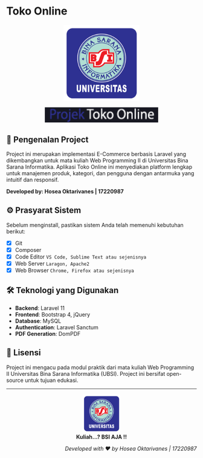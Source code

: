 # Toko Online

<p align="center"><img src="public/backend/image/logo_ubsi.png" width="200" alt="Logo UBSI"></p>
<p align="center"><img src="public/backend/image/logo_text2.png" width="300" alt="Text Logo Project"></p>

## 🚀 Pengenalan Project

Project ini merupakan implementasi E-Commerce berbasis Laravel yang dikembangkan untuk mata kuliah Web Programming II di Universitas Bina Sarana Informatika. Aplikasi Toko Online ini menyediakan platform lengkap untuk manajemen produk, kategori, dan pengguna dengan antarmuka yang intuitif dan responsif.

**Developed by: Hosea Oktarivanes | 17220987**

## ⚙️ Prasyarat Sistem
Sebelum menginstall, pastikan sistem Anda telah memenuhi kebutuhan berikut:

- [x] Git
- [x] Composer
- [x] Code Editor `VS Code, Sublime Text atau sejenisnya`
- [x] Web Server `Laragon, Apache2`
- [x] Web Browser `Chrome, Firefox atau sejenisnya`

## 🛠️ Teknologi yang Digunakan

- **Backend**: Laravel 11
- **Frontend**: Bootstrap 4, jQuery
- **Database**: MySQL
- **Authentication**: Laravel Sanctum
- **PDF Generation**: DomPDF

## 📜 Lisensi

Project ini mengacu pada modul praktik dari mata kuliah Web Programming II Universitas Bina Sarana Informatika (UBSI). Project ini bersifat open-source untuk tujuan edukasi.

---

<p align="center">
  <img src="public/backend/image/logo_ubsi.png" width="100" alt="Logo UBSI">
  <br>
  <strong>Kuliah...? BSI AJA !!</strong>
</p>

<p align="right">
  <i>Developed with ❤️ by Hosea Oktarivanes | 17220987</i>
</p>
